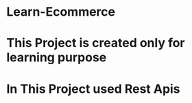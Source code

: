 # Learn-Ecommerce
# This Project is created only for learning purpose
# In This Project used Rest Apis

